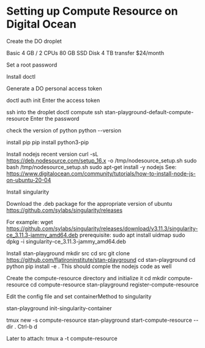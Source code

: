 # Setting up Compute Resource on Digital Ocean

Create the DO droplet

Basic
4 GB / 2 CPUs
80 GB SSD Disk
4 TB transfer
$24/month

Set a root password

Install doctl

Generate a DO personal access token

doctl auth init
Enter the access token

ssh into the droplet
doctl compute ssh stan-playground-default-compute-resource
Enter the password

check the version of python
python --version

install pip
pip install python3-pip

Install nodejs recent version
curl -sL https://deb.nodesource.com/setup_16.x -o /tmp/nodesource_setup.sh
sudo bash /tmp/nodesource_setup.sh
sudo apt-get install -y nodejs
See: https://www.digitalocean.com/community/tutorials/how-to-install-node-js-on-ubuntu-20-04

Install singularity

Download the .deb package for the appropriate version of ubuntu
https://github.com/sylabs/singularity/releases

For example:
wget https://github.com/sylabs/singularity/releases/download/v3.11.3/singularity-ce_3.11.3-jammy_amd64.deb
prerequisite: sudo apt install uidmap
sudo dpkg -i singularity-ce_3.11.3-jammy_amd64.deb

Install stan-playground
mkdir src
cd src
git clone https://github.com/flatironinstitute/stan-playground
cd stan-playground
cd python
pip install -e .
This should comple the nodejs code as well

Create the compute-resource directory and initialize it
cd
mkdir compute-resource
cd compute-resource
stan-playground register-compute-resource

Edit the config file and set containerMethod to singularity

stan-playground init-singularity-container

tmux new -s compute-resource
stan-playground start-compute-resource --dir .
Ctrl-b d

Later to attach:
tmux a -t compute-resource
